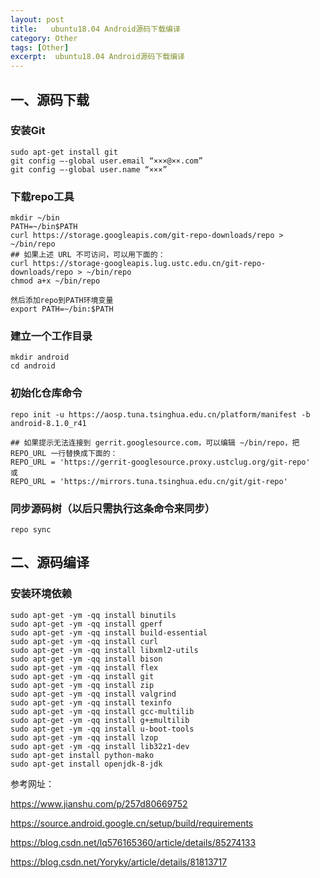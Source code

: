 ```yaml
---
layout: post
title:   ubuntu18.04 Android源码下载编译  
category: Other
tags: [Other]
excerpt:  ubuntu18.04 Android源码下载编译
---
```


## 一、源码下载 ##

### 安装Git ###

	sudo apt-get install git 
	git config –-global user.email “×××@××.com” 
	git config –-global user.name “×××”

### 下载repo工具 ###

	mkdir ~/bin 
	PATH=~/bin$PATH 
	curl https://storage.googleapis.com/git-repo-downloads/repo > ~/bin/repo 
	## 如果上述 URL 不可访问，可以用下面的：
	curl https://storage-googleapis.lug.ustc.edu.cn/git-repo-downloads/repo > ~/bin/repo 
	chmod a+x ~/bin/repo

	然后添加repo到PATH环境变量
	export PATH=~/bin:$PATH

### 建立一个工作目录 ###

	mkdir android
	cd android

### 初始化仓库命令 ###

	repo init -u https://aosp.tuna.tsinghua.edu.cn/platform/manifest -b android-8.1.0_r41
 
	## 如果提示无法连接到 gerrit.googlesource.com，可以编辑 ~/bin/repo，把 REPO_URL 一行替换成下面的：
	REPO_URL = 'https://gerrit-googlesource.proxy.ustclug.org/git-repo'
	或
	REPO_URL = 'https://mirrors.tuna.tsinghua.edu.cn/git/git-repo'

### 同步源码树（以后只需执行这条命令来同步） ###

	repo sync

## 二、源码编译 ##

### 安装环境依赖 ###

	sudo apt-get -ym -qq install binutils
	sudo apt-get -ym -qq install gperf
	sudo apt-get -ym -qq install build-essential
	sudo apt-get -ym -qq install curl
	sudo apt-get -ym -qq install libxml2-utils
	sudo apt-get -ym -qq install bison
	sudo apt-get -ym -qq install flex
	sudo apt-get -ym -qq install git
	sudo apt-get -ym -qq install zip
	sudo apt-get -ym -qq install valgrind
	sudo apt-get -ym -qq install texinfo
	sudo apt-get -ym -qq install gcc-multilib
	sudo apt-get -ym -qq install g+±multilib
	sudo apt-get -ym -qq install u-boot-tools
	sudo apt-get -ym -qq install lzop
	sudo apt-get -ym -qq install lib32z1-dev
	sudo apt-get install python-mako
	sudo apt-get install openjdk-8-jdk



参考网址：

<https://www.jianshu.com/p/257d80669752>

<https://source.android.google.cn/setup/build/requirements>

<https://blog.csdn.net/lq576165360/article/details/85274133>

<https://blog.csdn.net/Yoryky/article/details/81813717>
